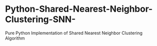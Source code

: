 # Python-Shared-Nearest-Neighbor-Clustering-SNN-
Pure Python Implementation of Shared Nearest Neighbor Clustering Algorithm
